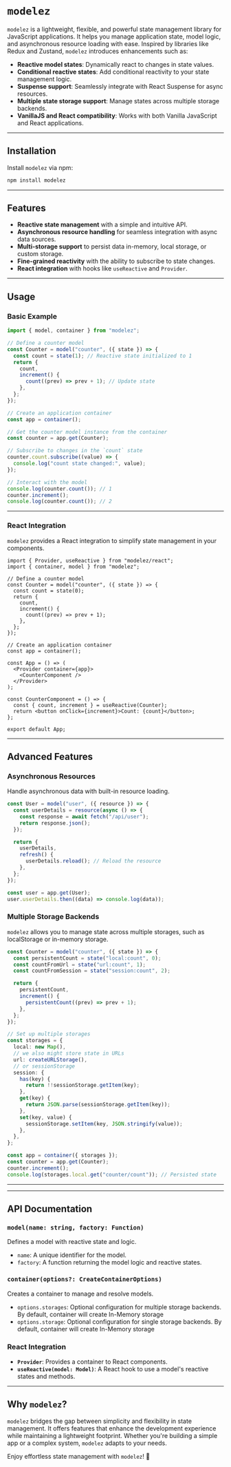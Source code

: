 # `modelez`

`modelez` is a lightweight, flexible, and powerful state management library for JavaScript applications. It helps you manage application state, model logic, and asynchronous resource loading with ease. Inspired by libraries like Redux and Zustand, `modelez` introduces enhancements such as:

- **Reactive model states**: Dynamically react to changes in state values.
- **Conditional reactive states**: Add conditional reactivity to your state management logic.
- **Suspense support**: Seamlessly integrate with React Suspense for async resources.
- **Multiple state storage support**: Manage states across multiple storage backends.
- **VanillaJS and React compatibility**: Works with both Vanilla JavaScript and React applications.

---

## Installation

Install `modelez` via npm:

```bash
npm install modelez
```

---

## Features

- **Reactive state management** with a simple and intuitive API.
- **Asynchronous resource handling** for seamless integration with async data sources.
- **Multi-storage support** to persist data in-memory, local storage, or custom storage.
- **Fine-grained reactivity** with the ability to subscribe to state changes.
- **React integration** with hooks like `useReactive` and `Provider`.

---

## Usage

### **Basic Example**

```ts
import { model, container } from "modelez";

// Define a counter model
const Counter = model("counter", ({ state }) => {
  const count = state(1); // Reactive state initialized to 1
  return {
    count,
    increment() {
      count((prev) => prev + 1); // Update state
    },
  };
});

// Create an application container
const app = container();

// Get the counter model instance from the container
const counter = app.get(Counter);

// Subscribe to changes in the `count` state
counter.count.subscribe((value) => {
  console.log("count state changed:", value);
});

// Interact with the model
console.log(counter.count()); // 1
counter.increment();
console.log(counter.count()); // 2
```

---

### **React Integration**

`modelez` provides a React integration to simplify state management in your components.

```tsx
import { Provider, useReactive } from "modelez/react";
import { container, model } from "modelez";

// Define a counter model
const Counter = model("counter", ({ state }) => {
  const count = state(0);
  return {
    count,
    increment() {
      count((prev) => prev + 1);
    },
  };
});

// Create an application container
const app = container();

const App = () => (
  <Provider container={app}>
    <CounterComponent />
  </Provider>
);

const CounterComponent = () => {
  const { count, increment } = useReactive(Counter);
  return <button onClick={increment}>Count: {count}</button>;
};

export default App;
```

---

## Advanced Features

### **Asynchronous Resources**

Handle asynchronous data with built-in resource loading.

```ts
const User = model("user", ({ resource }) => {
  const userDetails = resource(async () => {
    const response = await fetch("/api/user");
    return response.json();
  });

  return {
    userDetails,
    refresh() {
      userDetails.reload(); // Reload the resource
    },
  };
});

const user = app.get(User);
user.userDetails.then((data) => console.log(data));
```

### **Multiple Storage Backends**

`modelez` allows you to manage state across multiple storages, such as localStorage or in-memory storage.

```ts
const Counter = model("counter", ({ state }) => {
  const persistentCount = state("local:count", 0);
  const countFromUrl = state("url:count", 1);
  const countFromSession = state("session:count", 2);

  return {
    persistentCount,
    increment() {
      persistentCount((prev) => prev + 1);
    },
  };
});

// Set up multiple storages
const storages = {
  local: new Map(),
  // we also might store state in URLs
  url: createURLStorage(),
  // or sessionStorage
  session: {
    has(key) {
      return !!sessionStorage.getItem(key);
    },
    get(key) {
      return JSON.parse(sessionStorage.getItem(key));
    },
    set(key, value) {
      sessionStorage.setItem(key, JSON.stringify(value));
    },
  },
};

const app = container({ storages });
const counter = app.get(Counter);
counter.increment();
console.log(storages.local.get("counter/count")); // Persisted state
```

---

---

## API Documentation

### `model(name: string, factory: Function)`

Defines a model with reactive state and logic.

- `name`: A unique identifier for the model.
- `factory`: A function returning the model logic and reactive states.

### `container(options?: CreateContainerOptions)`

Creates a container to manage and resolve models.

- `options.storages`: Optional configuration for multiple storage backends. By default, container will create In-Memory storage
- `options.storage`: Optional configuration for single storage backends. By default, container will create In-Memory storage

### React Integration

- **`Provider`**: Provides a container to React components.
- **`useReactive(model: Model)`**: A React hook to use a model's reactive states and methods.

---

## Why `modelez`?

`modelez` bridges the gap between simplicity and flexibility in state management. It offers features that enhance the development experience while maintaining a lightweight footprint. Whether you're building a simple app or a complex system, `modelez` adapts to your needs.

Enjoy effortless state management with `modelez`! 🚀
